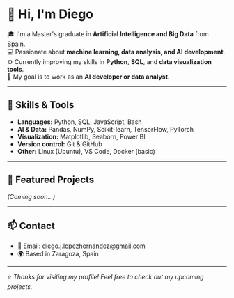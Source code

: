# 👋 Hi, I'm Diego

🎓 I'm a Master's graduate in **Artificial Intelligence and Big Data** from Spain.  
💻 Passionate about **machine learning, data analysis, and AI development**.  
⚙️ Currently improving my skills in **Python**, **SQL**, and **data visualization tools**.  
🚀 My goal is to work as an **AI developer or data analyst**.

---

## 🧠 Skills & Tools
- **Languages:** Python, SQL, JavaScript, Bash  
- **AI & Data:** Pandas, NumPy, Scikit-learn, TensorFlow, PyTorch  
- **Visualization:** Matplotlib, Seaborn, Power BI  
- **Version control:** Git & GitHub  
- **Other:** Linux (Ubuntu), VS Code, Docker (basic)

---

## 📂 Featured Projects
*(Coming soon...)*

---

## 📫 Contact
- 📧 Email: diego.j.lopezhernandez@gmail.com  
- 🌍 Based in Zaragoza, Spain

---

⭐ *Thanks for visiting my profile! Feel free to check out my upcoming projects.*
